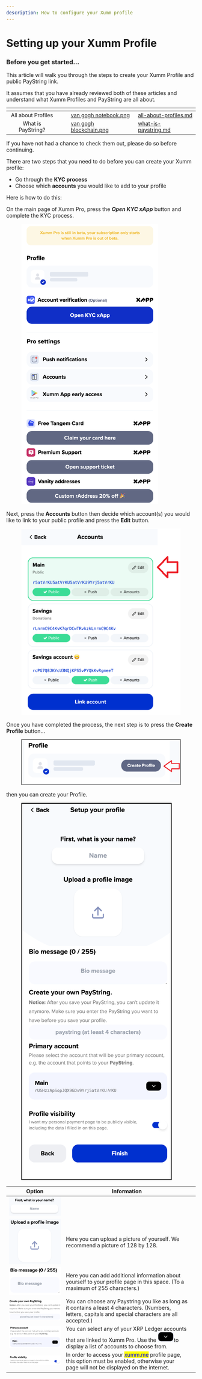 ```yaml
---
description: How to configure your Xumm profile
---
```


# Setting up your Xumm Profile

### Before you get started...

This article will walk you through the steps to create your Xumm Profile and public PayString link.

It assumes that you have already reviewed both of these articles and understand what Xumm Profiles and PayString are all about.&#x20;

<table data-view="cards"><thead><tr><th align="center"></th><th data-hidden></th><th data-hidden></th><th data-hidden data-card-cover data-type="files"></th><th data-hidden data-card-target data-type="content-ref"></th></tr></thead><tbody><tr><td align="center">All about Profiles</td><td></td><td></td><td><a href="../../../../.gitbook/assets/van gogh notebook.png">van gogh notebook.png</a></td><td><a href="all-about-profiles.md">all-about-profiles.md</a></td></tr><tr><td align="center">What is PayString?</td><td></td><td></td><td><a href="../../../../.gitbook/assets/van gogh blockchain.png">van gogh blockchain.png</a></td><td><a href="what-is-paystring.md">what-is-paystring.md</a></td></tr></tbody></table>

If you have not had a chance to check them out, please do so before continuing.&#x20;

There are two steps that you need to do before you can create your Xumm profile:

* Go through the **KYC process**
* Choose which **accounts** you would like to add to your profile

Here is how to do this:

On the main page of Xumm Pro, press the _**Open KYC xApp**_ button and complete the KYC process.&#x20;

<figure><img src="../../../../.gitbook/assets/Pro - Main page -1.png" alt=""><figcaption></figcaption></figure>

Next, press the **Accounts** button then decide which account(s) you would like to link to your public profile and press the **Edit** button.

<figure><img src="../../../../.gitbook/assets/Accounts button in Pro.png" alt=""><figcaption></figcaption></figure>

Once you have completed the process, the next step is to press the **Create Profile** button...

<figure><img src="../../../../.gitbook/assets/Create Profile button (1).png" alt=""><figcaption></figcaption></figure>

then you can create your Profile.

<figure><img src="../../../../.gitbook/assets/Profiles - Setup.png" alt=""><figcaption></figcaption></figure>

<table><thead><tr><th>Option</th><th>Information</th><th data-hidden></th></tr></thead><tbody><tr><td><img src="../../../../.gitbook/assets/image (13).png" alt=""></td><td></td><td></td></tr><tr><td><img src="../../../../.gitbook/assets/image (3).png" alt=""></td><td>Here you can upload a picture of yourself. We recommend a picture of 128 by 128.</td><td></td></tr><tr><td><img src="../../../../.gitbook/assets/image (2).png" alt="" data-size="original"></td><td>Here you can add additional information about yourself to your profile page in this space. (To a maximum of 255 characters.)</td><td></td></tr><tr><td><img src="../../../../.gitbook/assets/image (1).png" alt=""></td><td>You can choose any Paystring you like as long as it contains a least 4 characters. (Numbers, letters, capitals and special characters are all accepted.)</td><td></td></tr><tr><td><img src="../../../../.gitbook/assets/image (4).png" alt=""></td><td>You can select any of your XRP Ledger accounts that are linked to Xumm Pro. Use the <img src="../../../../.gitbook/assets/image.png" alt="" data-size="line">to display a list of accounts to choose from.</td><td></td></tr><tr><td><img src="../../../../.gitbook/assets/image (14).png" alt=""></td><td>In order to access your <mark style="color:blue;">xumm.me</mark> profile page, this option must be enabled, otherwise your page will not be displayed on the internet.</td><td></td></tr></tbody></table>
